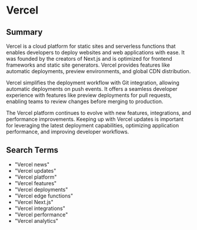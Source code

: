 # Vercel

## Summary

Vercel is a cloud platform for static sites and serverless functions that enables developers to deploy websites and web applications with ease. It was founded by the creators of Next.js and is optimized for frontend frameworks and static site generators. Vercel provides features like automatic deployments, preview environments, and global CDN distribution.

Vercel simplifies the deployment workflow with Git integration, allowing automatic deployments on push events. It offers a seamless developer experience with features like preview deployments for pull requests, enabling teams to review changes before merging to production.

The Vercel platform continues to evolve with new features, integrations, and performance improvements. Keeping up with Vercel updates is important for leveraging the latest deployment capabilities, optimizing application performance, and improving developer workflows.

## Search Terms

- "Vercel news"
- "Vercel updates"
- "Vercel platform"
- "Vercel features"
- "Vercel deployments"
- "Vercel edge functions"
- "Vercel Next.js"
- "Vercel integrations"
- "Vercel performance"
- "Vercel analytics"